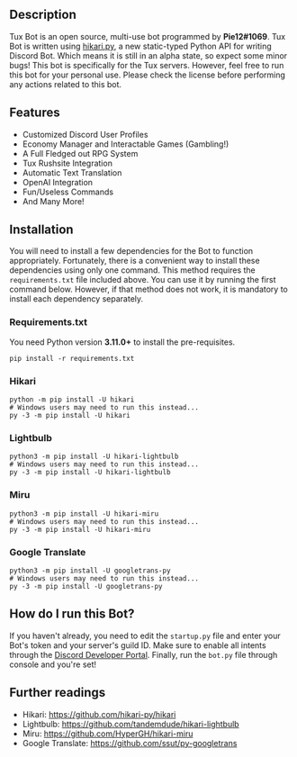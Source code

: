 ## Description
Tux Bot is an open source, multi-use bot programmed by **Pie12#1069**. Tux Bot is written using [hikari.py](https://www.hikari-py.dev/), a new static-typed Python API for writing Discord Bot. Which means it is still in an alpha state, so expect some minor bugs! This bot is specifically for the Tux servers. However, feel free to run this bot for your personal use. Please check the license before performing any actions related to this bot. 

## Features

- Customized Discord User Profiles 
- Economy Manager and Interactable Games (Gambling!)
- A Full Fledged out RPG System
- Tux Rushsite Integration
- Automatic Text Translation
- OpenAI Integration
- Fun/Useless Commands
- And Many More!

## Installation
You will need to install a few dependencies for the Bot to function appropriately. Fortunately, there is a convenient way to install these dependencies using only one command. This method requires the `requirements.txt` file included above. You can use it by running the first command below. However, if that method does not work, it is mandatory to install each dependency separately.

### Requirements.txt
You need Python version **3.11.0+** to install the pre-requisites.

```
pip install -r requirements.txt
```

### Hikari

```
python -m pip install -U hikari
# Windows users may need to run this instead...
py -3 -m pip install -U hikari
```

### Lightbulb

```
python3 -m pip install -U hikari-lightbulb
# Windows users may need to run this instead...
py -3 -m pip install -U hikari-lightbulb
```

### Miru

```
python3 -m pip install -U hikari-miru
# Windows users may need to run this instead...
py -3 -m pip install -U hikari-miru
```

### Google Translate

```
python3 -m pip install -U googletrans-py
# Windows users may need to run this instead...
py -3 -m pip install -U googletrans-py
```

## How do I run this Bot?
If you haven't already, you need to edit the `startup.py` file and enter your Bot's token and your server's guild ID. Make sure to enable all intents through the [Discord Developer Portal](https://discord.com/developers/applications). Finally, run the `bot.py` file through console and you're set!

## Further readings

- Hikari: https://github.com/hikari-py/hikari
- Lightbulb: https://github.com/tandemdude/hikari-lightbulb
- Miru: https://github.com/HyperGH/hikari-miru
- Google Translate: https://github.com/ssut/py-googletrans
